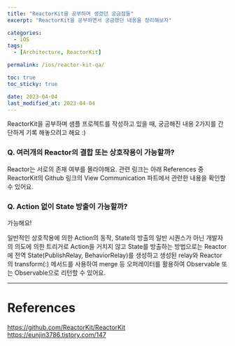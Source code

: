 ```yaml
---
title: "ReactorKit을 공부하며 생겼던 궁금점들"
excerpt: "ReactorKit을 공부하면서 궁금했던 내용을 정리해보자"

categories:
  - iOS
tags:
  - [Architecture, ReactorKit]

permalink: /ios/reactor-kit-qa/

toc: true
toc_sticky: true

date: 2023-04-04
last_modified_at: 2023-04-04
---
```




ReactorKit을 공부하며 샘플 프로젝트를 작성하고 있을 때, 궁금해진 내용 2가지를 간단하게 기록 해놓으려고 해요 :)


### Q. 여러개의 Reactor의 결합 또는 상호작용이 가능할까?

Reactor는 서로의 존재 여부를 몰라야해요.
관련 링크는 아래 References 중 ReactorKit의 Github 링크의 View Communication 파트에서 관련한 내용을 확인할 수 있어요.




### Q. Action 없이 State 방출이 가능할까?

가능해요!

일반적인 상호작용에 의한 Action의 동작, State의 방출의 일반 시퀀스가 아닌
개발자의 의도에 의한 트리거로 Action을 거치지 않고 State를 방출하는 방법으로는 Reactor에 전역 State(PublishRelay, BehaviorRelay)를 생성하고 생성된 relay와 Reactor의 transform(:) 메서드를 사용하여 merge 등 오퍼레이터를 활용하여 Observable<State> 또는 Observable<Mutation>으로 리턴할 수 있어요.



---

# References

https://github.com/ReactorKit/ReactorKit  
https://eunjin3786.tistory.com/147
